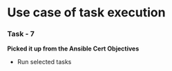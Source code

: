 # Use case of task execution

### Task - 7 
**Picked it up from the Ansible Cert Objectives**
- Run selected tasks
